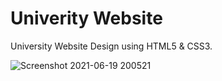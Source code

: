 # Univerity Website

University Website Design using HTML5 & CSS3.

![Screenshot 2021-06-19 200521](https://user-images.githubusercontent.com/62913154/122651563-03faab80-d13a-11eb-9d0d-8cb5e48bf061.jpg)
